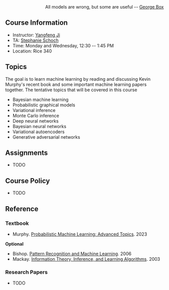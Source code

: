 <!--- # CS 8501 Advanced Topics in Machine Learning --->

<div style="text-align: right">All models are wrong, but some are useful -- <a href="https://en.wikipedia.org/wiki/All_models_are_wrong">George Box</a></div>


## Course Information

- Instructor: [Yangfeng Ji](https://yangfengji.net/)
- TA: [Stephanie Schoch](https://stephanieschoch.com/)
- Time: Monday and Wednesday, 12:30 -- 1:45 PM
- Location: Rice 340


## Topics

The goal is to learn machine learning by reading and discussing Kevin Murphy's recent book and some important machine learning papers together. The tentative topics that will be covered in this course

- Bayesian machine learning
- Probabilistic graphical models
- Variational inference
- Monte Carlo inference
- Deep neural networks
- Bayesian neural networks
- Variational autoencoders
- Generative adversarial networks

## Assignments

- TODO


## Course Policy

- TODO


## Reference

### Textbook

- Murphy. [Probabilistic Machine Learning: Advanced Topics](https://probml.github.io/pml-book/book2.html). 2023

**Optional**

- Bishop. [Pattern Recognition and Machine Learning](https://www.microsoft.com/en-us/research/uploads/prod/2006/01/Bishop-Pattern-Recognition-and-Machine-Learning-2006.pdf). 2006
- Mackay. [Information Theory, Inference, and Learning Algorithms](https://www.inference.org.uk/itprnn/book.pdf). 2003

### Research Papers

- TODO
